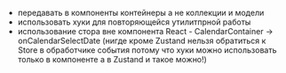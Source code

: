 -   передавать в компоненты контейнеры а не коллекции и модели
-   использовать хуки для повторяющейся утилитпрной работы
-   использование стора вне компонента React - CalendarContainer -> onCalendarSelectDate (нигде кроме Zustand нельзя обратиться к Store в обработчике события потому что хуки можно использовать только в компоненте а в Zustand и такое можно!)
